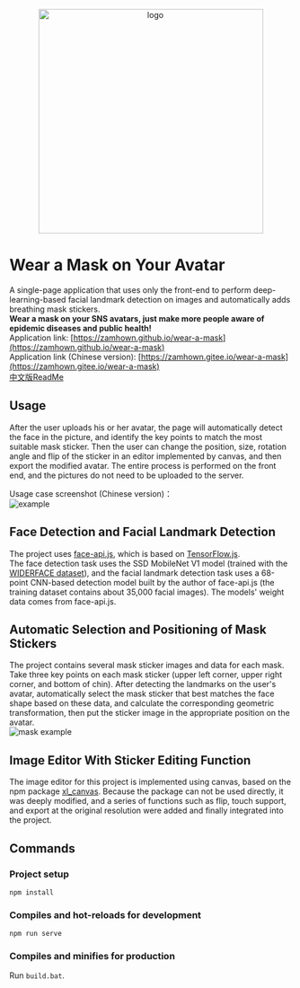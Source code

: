 <p align="center"><img width="400" src="https://raw.githubusercontent.com/zamhown/wear-a-mask/master/assets/logo-title-en.svg" alt="logo"></p>

# Wear a Mask on Your Avatar
A single-page application that uses only the front-end to perform deep-learning-based facial landmark detection on images and automatically adds breathing mask stickers.   
**Wear a mask on your SNS avatars, just make more people aware of epidemic diseases and public health!**  
Application link: [https://zamhown.github.io/wear-a-mask](https://zamhown.github.io/wear-a-mask)  
Application link (Chinese version): [https://zamhown.gitee.io/wear-a-mask](https://zamhown.gitee.io/wear-a-mask)  
[中文版ReadMe](https://github.com/zamhown/wear-a-mask/blob/master/readme/README-chs.md)  

## Usage
After the user uploads his or her avatar, the page will automatically detect the face in the picture, and identify the key points to match the most suitable mask sticker.  Then the user can change the position, size, rotation angle and flip of the sticker in an editor implemented by canvas, and then export the modified avatar.  The entire process is performed on the front end, and the pictures do not need to be uploaded to the server.  
  
Usage case screenshot (Chinese version)：  
![example](https://raw.githubusercontent.com/zamhown/wear-a-mask/master/assets/example.jpg)  

## Face Detection and Facial Landmark Detection
The project uses [face-api.js](https://github.com/justadudewhohacks/face-api.js), which is based on [TensorFlow.js](https://github.com/tensorflow/tfjs).  
The face detection task uses the SSD MobileNet V1 model (trained with the [WIDERFACE dataset](http://mmlab.ie.cuhk.edu.hk/projects/WIDERFace)), and the facial landmark detection task uses a 68-point CNN-based detection model built by the author of face-api.js (the training dataset contains about 35,000 facial images). The models' weight data comes from face-api.js.  

## Automatic Selection and Positioning of Mask Stickers
The project contains several mask sticker images and data for each mask. Take three key points on each mask sticker (upper left corner, upper right corner, and bottom of chin). After detecting the landmarks on the user's avatar, automatically select the mask sticker that best matches the face shape based on these data, and calculate the corresponding geometric transformation, then put the sticker image in the appropriate position on the avatar.  
![mask example](https://raw.githubusercontent.com/zamhown/wear-a-mask/master/assets/mask-example.jpg)  

## Image Editor With Sticker Editing Function
The image editor for this project is implemented using canvas, based on the npm package [xl_canvas](https://www.npmjs.com/package/xl_canvas). Because the package can not be used directly, it was deeply modified, and a series of functions such as flip, touch support, and export at the original resolution were added and finally integrated into the project.

## Commands
### Project setup
```
npm install
```

### Compiles and hot-reloads for development
```
npm run serve
```

### Compiles and minifies for production
Run `build.bat`. 